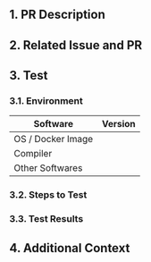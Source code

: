 <!--
⚠️ YOUR PULL REQUEST TITLE SHOULD BE IN THE FOLLOWING FORMAT ⚠️:

1. [FEATURE] ... (for adding a new feature)
2. [FIX] ... (for fixing a bug)
3. [TEST] ... (for adding tests)
4. [REFACTOR] ... (for refactoring the code)
5. [IMPROVE] ... (for any improvements not fitting in the above categories)
5. [DOC] ...(for modifying the documentation)
-->

## 1. PR Description

<!-- 
A clear and concise description of what your pull request is.
-->

## 2. Related Issue and PR

<!-- 
If your PR is related to an issue or a pull request, please link it here. 

If you are sure a related issue or PR can be closed after merging this pull 
request, use the keyword `closes` in front of the issue or PR number. 

For example:

- closes #123
- closes #124
-->

## 3. Test

<!--
If you modified the code, please provide the steps to test the feature.
-->

### 3.1. Environment

<!--
For example:

| Software             | Version               |
| -------------------- | --------------------- |
| OS / Docker Image    | nvidia/cuda:latest    |
| Compiler             | g++ 13.3.0; cuda 12.6 |
| Other Softwares      |                       |
-->

| Software             | Version |
| -------------------- | ------- |
| OS / Docker Image    |         |
| Compiler             |         |
| Other Softwares      |         |

### 3.2. Steps to Test

<!-- Describe the steps to test the feature. -->

### 3.3. Test Results

<!-- Add the test results here. -->

## 4. Additional Context

<!-- Add any other context or screenshots about the feature request here. -->